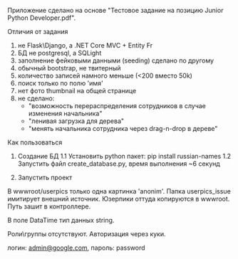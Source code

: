Приложение сделано на основе "Тестовое задание на позицию Junior Python Developer.pdf".


Отличия от задания
1) не Flask\Django, а .NET Core MVC + Entity Fr
2) БД не postgresql, а SQLight
3) заполнение фейковыми данными (seeding) сделано по другому
4) обычный bootstrap, не твитерный
5) количество записей намного меньше (<200 вместо 50k)
7) поиск только по полю 'имя' 
6) нет фото thumbnail на общей странице
7) не сделано:
   - "возможность перераспределения сотрудников в случае изменения начальника" 
   - "ленивая загрузка для дерева" 
   - "менять начальника сотрудника через drag-n-drop в дереве"  



Как пользоваться
1. Создание БД 
1.1 Установить python пакет: pip install russian-names
1.2 Запустить файл create_database.py, время выполнения ~6 секунд

2. Запустить проект



В wwwroot/userpics только одна картинка 'anonim'.
Папка userpics_issue имитирует внешний источник. Юзерпики оттуда копируются в wwwroot. Путь 
зашит в контроллере.

В поле DataTime тип данных string.

Роли\группы отсутствуют. Авторизация через куки.


логин: admin@google.com, пароль: password